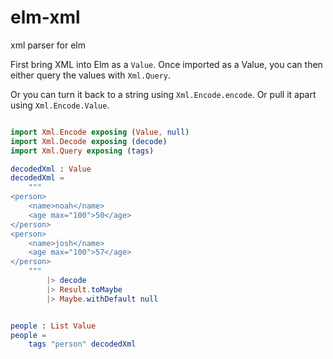 # elm-xml
xml parser for elm

First bring XML into Elm as a `Value`. Once imported as a Value, you can then either query the values with `Xml.Query`.

Or you can turn it back to a string using `Xml.Encode.encode`. Or pull it apart using `Xml.Encode.Value`.

```elm

import Xml.Encode exposing (Value, null)
import Xml.Decode exposing (decode)
import Xml.Query exposing (tags)

decodedXml : Value
decodedXml = 
	"""
<person>
	<name>noah</name>
	<age max="100">50</age>
</person>
<person>
	<name>josh</name>
	<age max="100">57</age>
</person>
	"""
		|> decode
		|> Result.toMaybe
		|> Maybe.withDefault null


people : List Value
people =
	tags "person" decodedXml

```